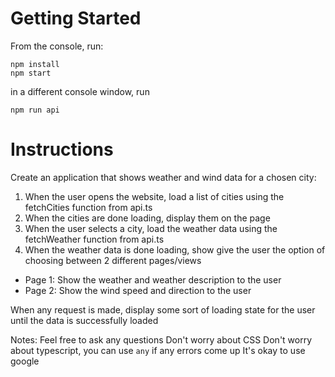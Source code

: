 # Getting Started

From the console, run:

```
npm install
npm start
```

in a different console window, run

```
npm run api
```

# Instructions

Create an application that shows weather and wind data for a chosen city:

1. When the user opens the website, load a list of cities using the fetchCities function from api.ts
2. When the cities are done loading, display them on the page
3. When the user selects a city, load the weather data using the fetchWeather function from api.ts
4. When the weather data is done loading, show give the user the option of choosing between 2 different pages/views
  - Page 1: Show the weather and weather description to the user
  - Page 2: Show the wind speed and direction to the user

When any request is made, display some sort of loading state for the user until the data is successfully loaded

Notes:
Feel free to ask any questions
Don't worry about CSS
Don't worry about typescript, you can use `any` if any errors come up
It's okay to use google
